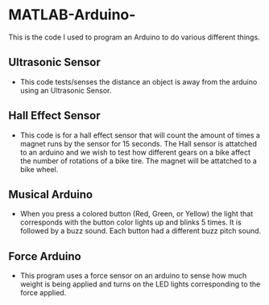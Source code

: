 # MATLAB-Arduino-
This is the code I used to program an Arduino to do various different things.
## Ultrasonic Sensor 
- This code tests/senses the distance an object is away from the arduino using an Ultrasonic Sensor.
## Hall Effect Sensor 
- This code is for a hall effect sensor that will count the amount of times a magnet runs by the sensor for 15 seconds. The Hall sensor is attatched to an arduino and we wish to test how different gears on a bike affect the number of rotations of a bike tire. The magnet will be attatched to a bike wheel.
## Musical Arduino
-  When you press a colored button (Red, Green, or Yellow) the light that corresponds with the button color lights up and blinks 5 times. It is followed by a buzz 
sound. Each button had a different buzz pitch sound.
## Force Arduino
- This program uses a force sensor on an arduino to sense how much weight is being applied and turns on the LED lights corresponding to the force applied.
